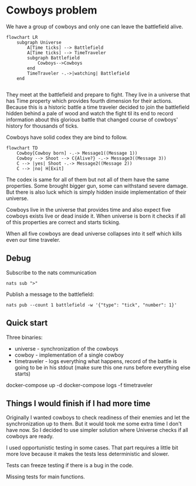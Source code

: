 # Cowboys problem

We have a group of cowboys and only one can leave the battlefield alive.

```mermaid
flowchart LR
    subgraph Universe
        A[Time ticks] --> Battlefield
        A[Time ticks] --> TimeTraveler
        subgraph Battlefield
            Cowboys-->Cowboys
        end
        TimeTraveler -.->|watching| Battlefield
    end
    
```

They meet at the battlefield and prepare to fight. They live in a universe that has Time property which provides fourth dimension for their actions. Because this is a historic battle a time traveler decided to join the battlefield hidden behind a pale of wood and watch the fight til its end to record information about this glorious battle that changed course of cowboys' history for thousands of ticks.

Cowboys have solid codex they are bind to follow.

```mermaid
flowchart TD
    Cowboy[Cowboy born] -.-> Message1((Message 1))
    Cowboy --> Shoot --> C{Alive?} -.-> Message3((Message 3))
    C --> |yes| Shoot -.-> Message2((Message 2))
    C --> |no| H[Exit]
```

The codex is same for all of them but not all of them have the same properties. Some brought bigger gun, some can withstand severe damage. But there is also luck which is simply hidden inside implementation of their universe.

Cowboys live in the universe that provides time and also expect five cowboys exists live or dead inside it. When universe is born it checks if all of this properties are correct and starts ticking.

When all five cowboys are dead universe collapses into it self which kills even our time traveler.


## Debug

Subscribe to the nats communication

    nats sub ">"

Publish a message to the battlefield:

    nats pub --count 1 battlefield -w '{"type": "tick", "number": 1}'

## Quick start

Three binaries:

* universe - synchronization of the cowboys
* cowboy - implementation of a single cowboy
* timetraveler - logs everything what happens, record of the battle is going to be in his stdout (make sure this one runs before everything else starts)

docker-compose up -d
docker-compose logs -f timetraveler

## Things I would finish if I had more time

Originally I wanted cowboys to check readiness of their enemies and let the synchronization up to them. But it would took me some extra time I don't have now. So I decided to use simpler solution where Universe checks if all cowboys are ready.

I used opportunistic testing in some cases. That part requires a little bit more love because it makes
the tests less deterministic and slower.

Tests can freeze testing if there is a bug in the code.

Missing tests for main functions.
